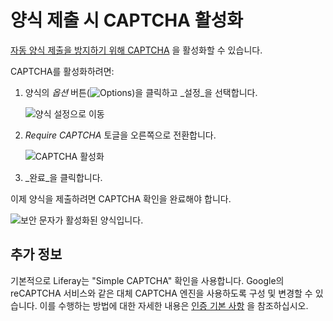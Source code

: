 # 양식 제출 시 CAPTCHA 활성화

[자동 양식 제출을 방지하기 위해 CAPTCHA](https://en.wikipedia.org/wiki/CAPTCHA) 을 활성화할 수 있습니다.

CAPTCHA를 활성화하려면:

1. 양식의 _옵션_ 버튼(![Options](../../../images/icon-actions.png))을 클릭하고 _설정_을 선택합니다.

    ![양식 설정으로 이동](./enabling-captcha-on-form-submissions/images/01.png)

1. _Require CAPTCHA_ 토글을 오른쪽으로 전환합니다.

    ![CAPTCHA 활성화](./enabling-captcha-on-form-submissions/images/02.png)

1. _완료_을 클릭합니다.

이제 양식을 제출하려면 CAPTCHA 확인을 완료해야 합니다.

![보안 문자가 활성화된 양식입니다.](./enabling-captcha-on-form-submissions/images/03.png)

## 추가 정보

기본적으로 Liferay는 "Simple CAPTCHA" 확인을 사용합니다. Google의 reCAPTCHA 서비스와 같은 대체 CAPTCHA 엔진을 사용하도록 구성 및 변경할 수 있습니다. 이를 수행하는 방법에 대한 자세한 내용은 [인증 기본 사항](../../../installation-and-upgrades/securing-liferay/authentication-basics.md#configuring-captcha-or-recaptcha) 을 참조하십시오.

